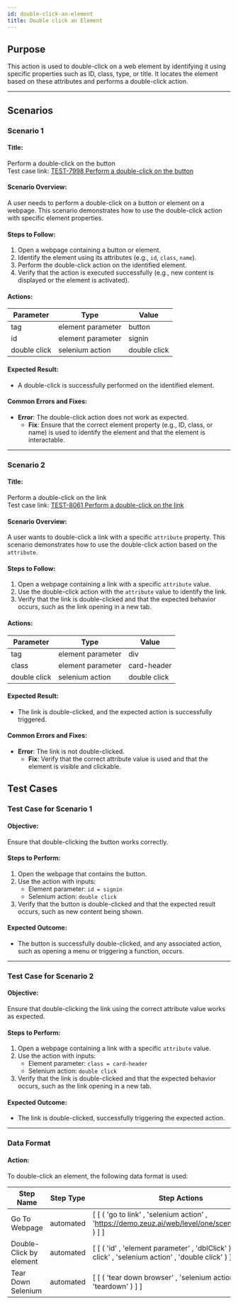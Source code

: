```yaml
---
id: double-click-an-element
title: Double click an Element
---
```


## Purpose
This action is used to double-click on a web element by identifying it using specific properties such as ID, class, type, or title. It locates the element based on these attributes and performs a double-click action.

---

## Scenarios

### Scenario 1

#### Title:
Perform a double-click on the button  
Test case link: [TEST-7998 Perform a double-click on the button](https://zeuz.zeuz.ai/Home/ManageTestCases/Edit/TEST-7998/)

#### Scenario Overview:
A user needs to perform a double-click on a button or element on a webpage. This scenario demonstrates how to use the double-click action with specific element properties.

#### Steps to Follow:
1. Open a webpage containing a button or element.
2. Identify the element using its attributes (e.g., `id`, `class`, `name`).
3. Perform the double-click action on the identified element.
4. Verify that the action is executed successfully (e.g., new content is displayed or the element is activated).

#### Actions:

| Parameter     | Type                | Value         |
|---------------|---------------------|---------------|
| tag           | element parameter   | button        |
| id            | element parameter   | signin        |
| double click  | selenium action     | double click  |

#### Expected Result:
- A double-click is successfully performed on the identified element.

#### Common Errors and Fixes:
- **Error**: The double-click action does not work as expected.
  - **Fix**: Ensure that the correct element property (e.g., ID, class, or name) is used to identify the element and that the element is interactable.

---

### Scenario 2

#### Title:
Perform a double-click on the link  
Test case link: [TEST-8061 Perform a double-click on the link](https://zeuz.zeuz.ai/Home/ManageTestCases/Edit/TEST-8061/)

#### Scenario Overview:
A user wants to double-click a link with a specific `attribute` property. This scenario demonstrates how to use the double-click action based on the `attribute`.

#### Steps to Follow:
1. Open a webpage containing a link with a specific `attribute` value.
2. Use the double-click action with the `attribute` value to identify the link.
3. Verify that the link is double-clicked and that the expected behavior occurs, such as the link opening in a new tab.

#### Actions:

| Parameter      | Type                | Value       |
|----------------|---------------------|-------------|
| tag            | element parameter   | div         |
| class          | element parameter   | card-header |
| double click   | selenium action     | double click|

#### Expected Result:
- The link is double-clicked, and the expected action is successfully triggered.

#### Common Errors and Fixes:
- **Error**: The link is not double-clicked.
  - **Fix**: Verify that the correct attribute value is used and that the element is visible and clickable.

## Test Cases

### Test Case for Scenario 1 

#### Objective:
Ensure that double-clicking the button works correctly.

#### Steps to Perform:
1. Open the webpage that contains the button.
2. Use the action with inputs:
   - Element parameter: `id = signin`
   - Selenium action: `double click`
3. Verify that the button is double-clicked and that the expected result occurs, such as new content being shown.

#### Expected Outcome:
- The button is successfully double-clicked, and any associated action, such as opening a menu or triggering a function, occurs.

---

### Test Case for Scenario 2

#### Objective:
Ensure that double-clicking the link using the correct attribute value works as expected.

#### Steps to Perform:
1. Open a webpage containing a link with a specific `attribute` value.
2. Use the action with inputs:
   - Element parameter: `class = card-header`
   - Selenium action: `double click`
3. Verify that the link is double-clicked and that the expected behavior occurs, such as the link opening in a new tab.

#### Expected Outcome:
- The link is double-clicked, successfully triggering the expected action.

---

### Data Format

#### Action:
To double-click an element, the following data format is used:

| Step Name                  | Step Type  | Step Actions                                                                                                        |
|----------------------------|------------|---------------------------------------------------------------------------------------------------------------------|
| Go To Webpage              | automated  | [ [ ( 'go to link' , 'selenium action' , 'https://demo.zeuz.ai/web/level/one/scenerios/login' ) ] ]                                               |
| Double-Click by element    | automated  | [ [ ( 'id' , 'element parameter' , 'dblClick' ) , ( 'double click' , 'selenium action' , 'double click' ) ] ]     |
| Tear Down Selenium         | automated  | [ [ ( 'tear down browser' , 'selenium action' , 'teardown' ) ] ]                                                   |





